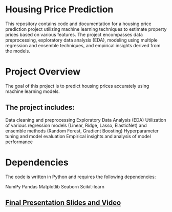# Housing Price Prediction

This repository contains code and documentation for a housing price prediction project utilizing machine learning techniques to estimate property prices based on various features. The project encompasses data preprocessing, exploratory data analysis (EDA), modeling using multiple regression and ensemble techniques, and empirical insights derived from the models.


# Project Overview
The goal of this project is to predict housing prices accurately using machine learning models. 

## The project includes:
Data cleaning and preprocessing
Exploratory Data Analysis (EDA)
Utilization of various regression models (Linear, Ridge, Lasso, ElasticNet) and ensemble methods (Random Forest, Gradient Boosting)
Hyperparameter tuning and model evaluation
Empirical insights and analysis of model performance

# Dependencies
The code is written in Python and requires the following dependencies:

NumPy
Pandas
Matplotlib
Seaborn
Scikit-learn


## [Final Presentation Slides and Video](https://drive.google.com/drive/folders/1m6mMtTfAHWnUJWxupiBXe15kdzrwrDk8?usp=drive_link)

